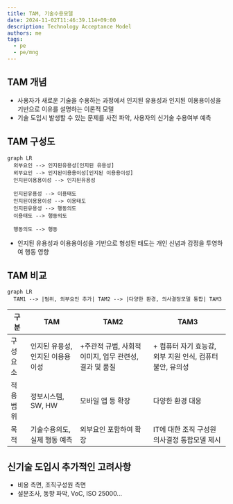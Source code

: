 ```yaml
---
title: TAM, 기술수용모델
date: 2024-11-02T11:46:39.114+09:00
description: Technology Acceptance Model
authors: me
tags:
  - pe
  - pe/mng 
---
```


## TAM 개념

- 사용자가 새로운 기술을 수용하는 과정에서 인지된 유용성과 인지된 이용용이성을 기반으로 이유를 설명하는 이론적 모델
- 기술 도입시 발생할 수 있는 문제를 사전 파악, 사용자의 신기술 수용여부 예측

## TAM 구성도

```mermaid
graph LR
  외부요인 --> 인지된유용성[인지된 유용성]
  외부요인 --> 인지된이용용이성[인지된 이용용이성]
  인지된이용용이성 --> 인지된유용성

  인지된유용성 --> 이용태도
  인지된이용용이성 --> 이용태도
  인지된유용성 --> 행동의도
  이용태도 --> 행동의도

  행동의도 --> 행동
```

- 인지된 유용성과 이용용이성을 기반으로 형성된 태도는 개인 신념과 감정을 투영하여 행동 영향

## TAM 비교

```mermaid
graph LR
  TAM1 --> |범위, 외부요인 추가| TAM2 --> |다양한 환경, 의사결정모델 통합| TAM3
```

| 구분 | TAM | TAM2 | TAM3 |
| --- | --- | --- | --- |
| 구성요소 | 인지된 유용성, 인지된 이용용이성 | +주관적 규범, 사회적 이미지, 업무 관련성, 결과 및 품질 | + 컴퓨터 자기 효능감, 외부 지원 인식, 컴퓨터 불안, 유의성 |
| 적용범위 | 정보시스템, SW, HW | 모바일 앱 등 확장 | 다양한 환경 대응 |
| 목적 | 기술수용의도, 실제 행동 예측 | 외부요인 포함하여 확장 | IT에 대한 조직 구성원 의사결정 통합모델 제시 |

## 신기술 도입시 추가적인 고려사항

- 비용 측면, 조직구성원 측면
- 설문조사, 동향 파악, VoC, ISO 25000...
